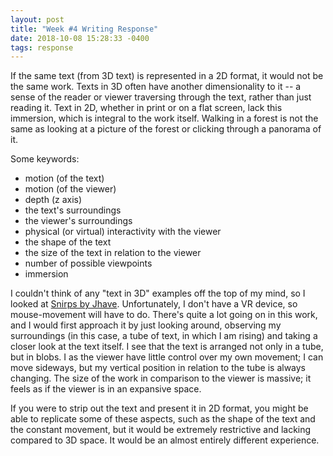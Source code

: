 ```yaml
---
layout: post
title: "Week #4 Writing Response"
date: 2018-10-08 15:28:33 -0400
tags: response
---
```

If the same text (from 3D text) is represented in a 2D format, it would not be the same work. Texts in 3D often have another dimensionality to it -- a sense of the reader or viewer traversing through the text, rather than just reading it. Text in 2D, whether in print or on a flat screen, lack this immersion, which is integral to the work itself. Walking in a forest is not the same as looking at a picture of the forest or clicking through a panorama of it.

Some keywords:
- motion (of the text)
- motion (of the viewer)
- depth (z axis)
- the text's surroundings
- the viewer's surroundings
- physical (or virtual) interactivity with the viewer
- the shape of the text
- the size of the text in relation to the viewer
- number of possible viewpoints
- immersion

I couldn't think of any "text in 3D" examples off the top of my mind, so I looked at [Snirps by Jhave](http://glia.ca/2017/ar/glia/ar/snirps-up/). Unfortunately, I don't have a VR device, so mouse-movement will have to do. There's quite a lot going on in this work, and I would first approach it by just looking around, observing my surroundings (in this case, a tube of text, in which I am rising) and taking a closer look at the text itself. I see that the text is arranged not only in a tube, but in blobs. I as the viewer have little control over my own movement; I can move sideways, but my vertical position in relation to the tube is always changing. The size of the work in comparison to the viewer is massive; it feels as if the viewer is in an expansive space.

If you were to strip out the text and present it in 2D format, you might be able to replicate some of these aspects, such as the shape of the text and the constant movement, but it would be extremely restrictive and lacking compared to 3D space. It would be an almost entirely different experience.
